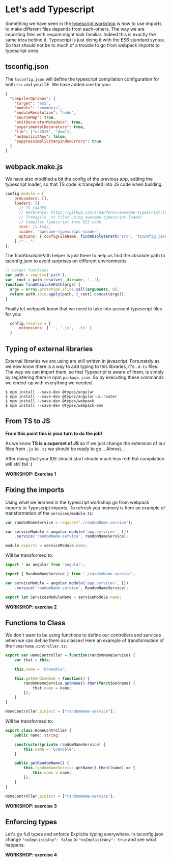# Let's add Typescript

Something we have seen in the [typescript workshop](https://github.com/beuted/typescript-workshop) is how to use imports to make different files depends from each-others.
The way we are importing files with require might look familiar. Indeed this is exactly the same idea behind it. Typescript is just doing it with the ES6 standard syntax.
So that should not be to much of a trouble to go from webpack imports to typescript ones.

## tsconfig.json

The `tsconfig.json` will define the typescript compilation configuration for both `tsc` and you IDE. We have added one for you:

```json
{
  "compilerOptions": {
    "target": "es5",
    "module": "commonjs",
    "moduleResolution": "node",
    "sourceMap": true,
    "emitDecoratorMetadata": true,
    "experimentalDecorators": true,
    "lib": ["es2015", "dom"],
    "noImplicitAny": false,
    "suppressImplicitAnyIndexErrors": true
  }
}
```

## webpack.make.js

We have also modified a bit the config of the previous app, adding the typescript loader, so that TS code is transpiled into JS code when building.

```js
config.module = {
    preLoaders: [],
    loaders: [{
      // TS LOADER
      // Reference: https://github.com/s-panferov/awesome-typescript-loader
      // Transpile .ts files using awesome-typescript-loader
      // Compiles Typescript into ES5 code
      test: /\.ts$/,
      loader: 'awesome-typescript-loader',
      options: { configFileName: findAbsolutePath('src', 'tsconfig.json') }
    } /*...*/
};
```

The findAbsolutePath helper is just there to help us find the absolute path to tsconfig.json to avoid surprises on different environments

```js
// helper functions
var path = require('path');
var _root = path.resolve(__dirname, '..');
function findAbsolutePath(args) {
  args = Array.prototype.slice.call(arguments, 0);
  return path.join.apply(path, [_root].concat(args));
}
```

Finally let webpack know that we need to take into account typescript files for you:
```js
  config.resolve = {
      extensions: [ '', '.js', '.ts' ]
  }
```

## Typing of external libraries

External libraries we are using are still written in javascript. Fortunately as we now know there is a way to add typing to this libraries, it's `.d.ts` files.
The way we can import them, so that Typescript is aware of them, is simply by registering them in npm `package.json`.
So by executing these commands we ended-up with everything we needed.

```
$ npm install --save-dev @types/angular
$ npm install --save-dev @types/angular-ui-router
$ npm install --save-dev @types/webpack
$ npm install --save-dev @types/webpack-env
```

## From TS to JS

**From this point this is your turn to do the job!**

As we know **TS is a superset of JS** so if we just change the extension of our files from `.js` to `.ts` we should be ready to go... Almost...

After doing that your IDE should start should much less red! But compilation will still fail :(

**WORKSHOP: Exercise 1**

## Fixing the imports

Using what we learned in the typescript workshop go from webpack imports to Typescript imports. To refresh you memory is here an example of transformation of the `services/module.ts`:

```js
var randomNameService = require('./randomName.service');

var serviceModule = angular.module('app.services', [])
    .service('randomName-service', randomNameService);

module.exports = serviceModule.name;
```

Will be transformed to:

```ts
import * as angular from 'angular';

import { RandomNameService } from './randomName.service';

var serviceModule = angular.module('app.services', [])
    .service('randomName-service', RandomNameService);

export let ServicesModuleName = serviceModule.name;
```

**WORKSHOP: exercise 2**

## Functions to Class

We don't want to be using functions to define our controllers and services when we can define them as classes! Here an example of transformation of the `home/home.controller.ts`:

```js
export var HomeController = function(randomNameService) {
    var that = this;

    this.name = 'Grenoble';

    this.getRandomName = function() {
        randomNameService.getName().then(function(name) {
            that.name = name;
        });
    }
}

HomeController.$inject = ["randomName-service"];
```

Will be transformed to:

```ts
export class HomeController {
    public name: string;

    constructor(private randomNameService) {
        this.name = 'Grenoble';        
    }

    public getRandomName() {
        this.randomNameService.getName().then((name) => {
            this.name = name;
        });
    }
}

HomeController.$inject = ["randomName-service"];
```

**WORKSHOP: exercise 3**

## Enforcing types

Let's go full types and enforce Explicite typing everywhere. In tsconfig.json change `"noImplicitAny": false` to `"noImplicitAny": true` and see what happens.

**WORKSHOP: exercise 4**
